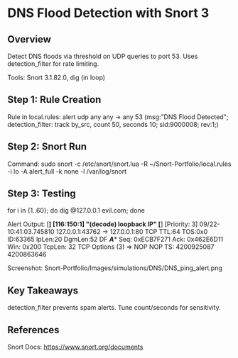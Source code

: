 # DNS Flood Detection with Snort 3

## Overview
Detect DNS floods via threshold on UDP queries to port 53. Uses detection_filter for rate limiting.

Tools: Snort 3.1.82.0, dig (in loop)

## Step 1: Rule Creation
Rule in local.rules:
alert udp any any -> any 53 (msg:"DNS Flood Detected"; detection_filter: track by_src, count 50, seconds 10; sid:9000008; rev:1;)

## Step 2: Snort Run
Command: sudo snort -c /etc/snort/snort.lua -R ~/Snort-Portfolio/local.rules -i lo -A alert_full -k none -l /var/log/snort

## Step 3: Testing

 for i in {1..60}; do dig @127.0.0.1 evil.com; done

Alert Output: [**] [116:150:1] "(decode) loopback IP" [**]
[Priority: 3] 
09/22-10:41:03.745810 127.0.0.1:43762 -> 127.0.0.1:80
TCP TTL:64 TOS:0x0 ID:63365 IpLen:20 DgmLen:52 DF
***A**** Seq: 0xECB7F271  Ack: 0x462E6D11  Win: 0x200  TcpLen: 32
TCP Options (3) => NOP NOP TS: 4200925087 4200863646


Screenshot:  Snort-Portfolio/Images/simulations/DNS/DNS_ping_alert.png


## Key Takeaways
detection_filter prevents spam alerts. Tune count/seconds for sensitivity.

## References
Snort Docs: https://www.snort.org/documents



